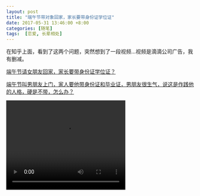 ```yaml
---
layout: post
title: "端午节带对象回家，家长要带身份证学位证"
date: 2017-05-31 13:46:00 +8:00
categories: [随笔]
tags:  [恋爱, 长辈相处]
---
```


在知乎上面，看到了这两个问题，突然想到了一段视频...视频是滴滴公司广告，我有删减。

[端午节请女朋友回家，家长要带身份证学位证？](https://www.zhihu.com/question/60478176)

[端午节叫男朋友上门，家人要他带身份证和毕业证，男朋友很生气，说这是作践他的人格，硬是不带，怎么办？](https://www.zhihu.com/question/60416551)

<video width="320" height="240" controls>
<source src="http://cdn0.yukapril.com/blog/2017-05-31-before-marry.mp4" type="video/mp4">
</video>